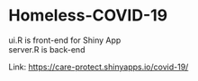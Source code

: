 # Homeless-COVID-19
 
 ui.R is front-end for Shiny App\
 server.R is back-end
 
 
 Link: https://care-protect.shinyapps.io/covid-19/
